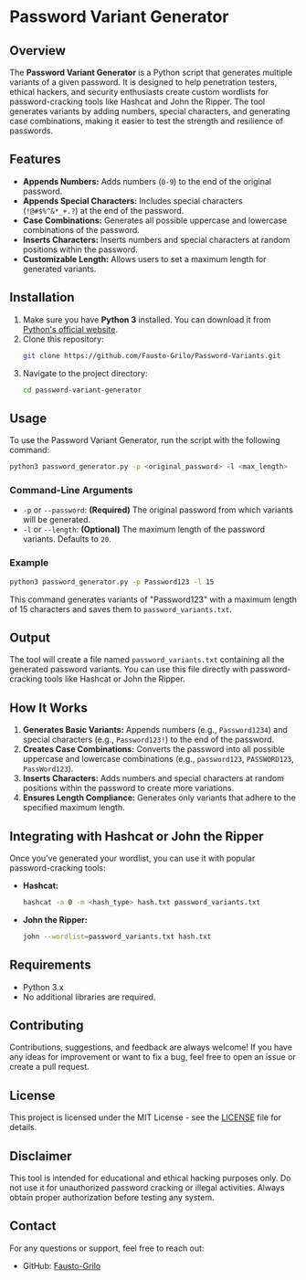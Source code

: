 # Password Variant Generator

## Overview
The **Password Variant Generator** is a Python script that generates multiple variants of a given password. It is designed to help penetration testers, ethical hackers, and security enthusiasts create custom wordlists for password-cracking tools like Hashcat and John the Ripper. The tool generates variants by adding numbers, special characters, and generating case combinations, making it easier to test the strength and resilience of passwords.

## Features
- **Appends Numbers:** Adds numbers (`0-9`) to the end of the original password.
- **Appends Special Characters:** Includes special characters (`!@#$%^&*_+.?`) at the end of the password.
- **Case Combinations:** Generates all possible uppercase and lowercase combinations of the password.
- **Inserts Characters:** Inserts numbers and special characters at random positions within the password.
- **Customizable Length:** Allows users to set a maximum length for generated variants.

## Installation
1. Make sure you have **Python 3** installed. You can download it from [Python's official website](https://www.python.org/downloads/).
2. Clone this repository:
   ```bash
   git clone https://github.com/Fausto-Grilo/Password-Variants.git
   ```
3. Navigate to the project directory:
   ```bash
   cd password-variant-generator
   ```

## Usage
To use the Password Variant Generator, run the script with the following command:
```bash
python3 password_generator.py -p <original_password> -l <max_length>
```

### Command-Line Arguments
- `-p` or `--password`: **(Required)** The original password from which variants will be generated.
- `-l` or `--length`: **(Optional)** The maximum length of the password variants. Defaults to `20`.

### Example
```bash
python3 password_generator.py -p Password123 -l 15
```
This command generates variants of "Password123" with a maximum length of 15 characters and saves them to `password_variants.txt`.

## Output
The tool will create a file named `password_variants.txt` containing all the generated password variants. You can use this file directly with password-cracking tools like Hashcat or John the Ripper.

## How It Works
1. **Generates Basic Variants:** Appends numbers (e.g., `Password1234`) and special characters (e.g., `Password123!`) to the end of the password.
2. **Creates Case Combinations:** Converts the password into all possible uppercase and lowercase combinations (e.g., `password123`, `PASSWORD123`, `PassWord123`).
3. **Inserts Characters:** Adds numbers and special characters at random positions within the password to create more variations.
4. **Ensures Length Compliance:** Generates only variants that adhere to the specified maximum length.

## Integrating with Hashcat or John the Ripper
Once you’ve generated your wordlist, you can use it with popular password-cracking tools:

- **Hashcat:**
  ```bash
  hashcat -a 0 -m <hash_type> hash.txt password_variants.txt
  ```
- **John the Ripper:**
  ```bash
  john --wordlist=password_variants.txt hash.txt
  ```

## Requirements
- Python 3.x
- No additional libraries are required.

## Contributing
Contributions, suggestions, and feedback are always welcome! If you have any ideas for improvement or want to fix a bug, feel free to open an issue or create a pull request.

## License
This project is licensed under the MIT License - see the [LICENSE](LICENSE) file for details.

## Disclaimer
This tool is intended for educational and ethical hacking purposes only. Do not use it for unauthorized password cracking or illegal activities. Always obtain proper authorization before testing any system.

## Contact
For any questions or support, feel free to reach out:
- GitHub: [Fausto-Grilo](https://github.com/Fausto-Grilo)
